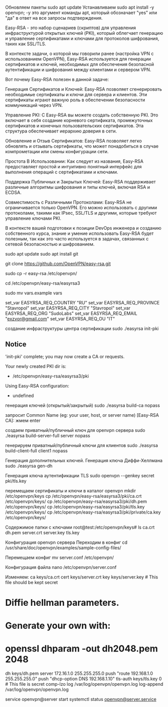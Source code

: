 Обновляем пакеты sudo apt update
Устанавливаем sudo apt install -y openvpn; -y это аргумент команды apt, который обозначает "yes" или "да" в ответ на все запросы подтверждения.


Easy-RSA - это набор сценариев (скриптов) для управления инфраструктурой открытых ключей (PKI), который облегчает генерацию и управление сертификатами и ключами для протоколов шифрования, таких как SSL/TLS.

В контексте задачи, о которой мы говорили ранее (настройка VPN с использованием OpenVPN), Easy-RSA используется для генерации сертификатов и ключей, необходимых для обеспечения безопасной аутентификации и шифрования между клиентами и сервером VPN.

Вот почему Easy-RSA полезен в данной задаче:

Генерация Сертификатов и Ключей: Easy-RSA позволяет сгенерировать необходимые сертификаты и ключи для сервера и клиентов. Эти сертификаты играют важную роль в обеспечении безопасности коммуникаций через VPN.

Управление PKI: С Easy-RSA вы можете создать собственную PKI. Это включает в себя создание корневого сертификата, промежуточных сертификатов и конечных пользовательских сертификатов. Эта структура обеспечивает иерархию доверия в сети.

Обновление и Отзыв Сертификатов: Easy-RSA позволяет легко обновлять и отзывать сертификаты, что может понадобиться в случае компрометации или смены конфигурации сети.

Простота В Использовании: Как следует из названия, Easy-RSA предоставляет простой и интуитивно понятный интерфейс для выполнения операций с сертификатами и ключами.

Поддержка Публичных и Закрытых Ключей: Easy-RSA поддерживает различные алгоритмы шифрования и типы ключей, включая RSA и ECDSA.

Совместимость с Различными Протоколами: Easy-RSA не ограничивается только OpenVPN. Его можно использовать с другими протоколами, такими как IPsec, SSL/TLS и другими, которые требуют управление ключами PKI.

В контексте вашей подготовки к позиции DevOps инженера и созданию собственного курса, знание и умение использовать Easy-RSA будет полезным, так как это часто используется в задачах, связанных с сетевой безопасностью и шифрованием.

sudo apt update
sudo apt install git

git clone https://github.com/OpenVPN/easy-rsa.git

sudo cp -r easy-rsa /etc/openvpn/

cd /etc/openvpn/easy-rsa/easyrsa3

sudo mv vars.example vars

set_var EASYRSA_REQ_COUNTRY     "RU"
set_var EASYRSA_REQ_PROVINCE    "Stavropol"
set_var EASYRSA_REQ_CITY        "Stavropol"
set_var EASYRSA_REQ_ORG         "SudoLabs"
set_var EASYRSA_REQ_EMAIL       "exzvor@gmail.com"
set_var EASYRSA_REQ_OU          "IT"

создание инфраструктуры центра сертификации
sudo ./easyrsa init-pki

Notice
------
'init-pki' complete; you may now create a CA or requests.

Your newly created PKI dir is:
* /etc/openvpn/easy-rsa/easyrsa3/pki

Using Easy-RSA configuration:
* undefined

генерация ключей (открытый/закрытый) sudo ./easyrsa build-ca nopass

запросит Common Name (eg: your user, host, or server name) [Easy-RSA CA]:   жмем enter


создаем приватный/публичный ключ для openvpn сервера
sudo ./easyrsa build-server-full server nopass

генерируем приватный/публичный ключи для клиентов 
sudo ./easyrsa build-client-full client1 nopass

Генерация дополнительных ключей. Генерация ключа Диффи-Хеллмана
sudo ./easyrsa gen-dh

Генерация ключа аутентификации TLS
sudo openvpn --genkey secret pki/tls.key

перемещаем сертификаты и ключи в каталог openvpn mkdir /etc/openvpn/keys
cp /etc/openvpn/easy-rsa/easyrsa3/pki/ca.crt /etc/openvpn/keys/
cp /etc/openvpn/easy-rsa/easyrsa3/pki/dh.pem /etc/openvpn/keys/
cp /etc/openvpn/easy-rsa/easyrsa3/pki/tls.key /etc/openvpn/keys/
cp /etc/openvpn/easy-rsa/easyrsa3/pki/private/ca.key /etc/openvpn/keys/

Содержимое папки с ключами
root@test:/etc/openvpn/keys# ls
ca.crt  dh.pem  server.crt  server.key  tls.key

Конфигурация openvpn сервера
Переходим в конфиг cd /usr/share/doc/openvpn/examples/sample-config-files/

Перемещаем конфиг
mv server.conf /etc/openvpn/

Конфигурация файла
nano /etc/openvpn/server.conf

Изменяем:
ca keys/ca.crt
cert keys/server.crt
key keys/server.key  # This file should be kept secret

# Diffie hellman parameters.
# Generate your own with:
#   openssl dhparam -out dh2048.pem 2048
dh keys/dh.pem
server 172.16.1.0 255.255.255.0
push "route 192.168.1.0 255.255.255.0"
push "dhcp-option DNS 192.168.1.10"
tls-auth keys/tls.key 0 # This file is secret
comp-lzo
log         /var/log/openvpn/openvpn.log
log-append  /var/log/openvpn/openvpn.log

service openvpn@server start
systemctl status openvpn@server.service